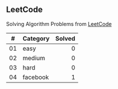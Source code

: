 ## LeetCode

Solving Algorithm Problems from [LeetCode](https://leetcode.com/)

| #  |    Category    | Solved |
|:--:|:---------------|-------:|
| 01 |      easy      |   0   |
| 02 |     medium     |   0   |
| 03 |      hard      |   0   |
| 04 |    facebook    |   1   |
